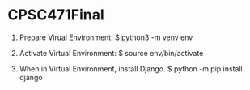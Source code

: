 # CPSC471Final
 
 1. Prepare Virual Environment: 
  $ python3 -m venv env
  
 2. Activate Virtual Environment:
  $ source env/bin/activate
  
 3. When in Virtual Environment, install Django.
  $ python -m pip install django
